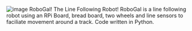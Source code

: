 ![image](https://github.com/user-attachments/assets/5017dd4d-3f7f-4cb2-85dc-f498d9c14a5f)
RoboGal! The Line Following Robot!
RoboGal is a line following robot using an RPi Board, bread board, two wheels and line sensors to faciliate movement around a track. Code written in Python.
